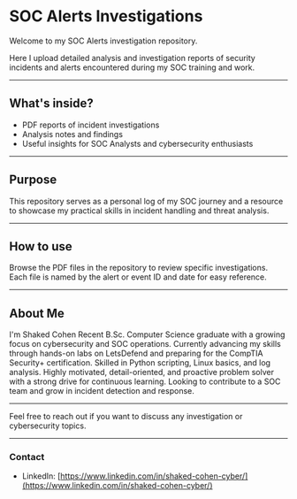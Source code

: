 # SOC Alerts Investigations

Welcome to my SOC Alerts investigation repository.

Here I upload detailed analysis and investigation reports of security incidents and alerts encountered during my SOC training and work.

---

## What's inside?

- PDF reports of incident investigations  
- Analysis notes and findings  
- Useful insights for SOC Analysts and cybersecurity enthusiasts

---

## Purpose

This repository serves as a personal log of my SOC journey and a resource to showcase my practical skills in incident handling and threat analysis.

---

## How to use

Browse the PDF files in the repository to review specific investigations. Each file is named by the alert or event ID and date for easy reference.

---

## About Me

I'm Shaked Cohen
Recent B.Sc. Computer Science graduate with a growing focus on cybersecurity and SOC operations.
Currently advancing my skills through hands-on labs on LetsDefend and preparing for the CompTIA Security+ certification.
Skilled in Python scripting, Linux basics, and log analysis.
Highly motivated, detail-oriented, and proactive problem solver with a strong drive for continuous learning.
Looking to contribute to a SOC team and grow in incident detection and response.

---

Feel free to reach out if you want to discuss any investigation or cybersecurity topics.

---

### Contact

- LinkedIn: [https://www.linkedin.com/in/shaked-cohen-cyber/](https://www.linkedin.com/in/shaked-cohen-cyber/)


